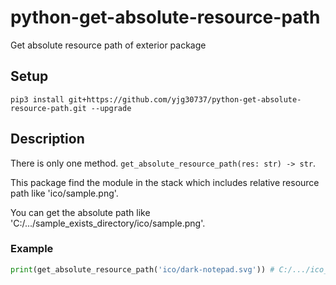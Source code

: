 # python-get-absolute-resource-path
Get absolute resource path of exterior package

## Setup
```pip3 install git+https://github.com/yjg30737/python-get-absolute-resource-path.git --upgrade```

## Description
There is only one method. ```get_absolute_resource_path(res: str) -> str```.

This package find the module in the stack which includes relative resource path like 'ico/sample.png'. 

You can get the absolute path like 'C:/.../sample_exists_directory/ico/sample.png'.

### Example
```python
print(get_absolute_resource_path('ico/dark-notepad.svg')) # C:/.../ico_dark_notepad_exists_directory/ico/dark-notepad.svg
```
